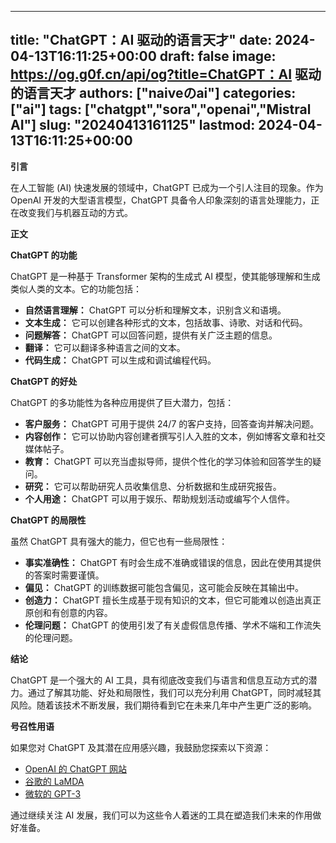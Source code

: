 
---
title: "ChatGPT：AI 驱动的语言天才"
date: 2024-04-13T16:11:25+00:00
draft: false
image: https://og.g0f.cn/api/og?title=ChatGPT：AI 驱动的语言天才
authors: ["naiveのai"]
categories: ["ai"]
tags: ["chatgpt","sora","openai","Mistral AI"]
slug: "20240413161125"
lastmod: 2024-04-13T16:11:25+00:00
---
**引言**

在人工智能 (AI) 快速发展的领域中，ChatGPT 已成为一个引人注目的现象。作为 OpenAI 开发的大型语言模型，ChatGPT 具备令人印象深刻的语言处理能力，正在改变我们与机器互动的方式。

**正文**

**ChatGPT 的功能**

ChatGPT 是一种基于 Transformer 架构的生成式 AI 模型，使其能够理解和生成类似人类的文本。它的功能包括：

* **自然语言理解：** ChatGPT 可以分析和理解文本，识别含义和语境。
* **文本生成：** 它可以创建各种形式的文本，包括故事、诗歌、对话和代码。
* **问题解答：** ChatGPT 可以回答问题，提供有关广泛主题的信息。
* **翻译：** 它可以翻译多种语言之间的文本。
* **代码生成：** ChatGPT 可以生成和调试编程代码。

**ChatGPT 的好处**

ChatGPT 的多功能性为各种应用提供了巨大潜力，包括：

* **客户服务：** ChatGPT 可用于提供 24/7 的客户支持，回答查询并解决问题。
* **内容创作：** 它可以协助内容创建者撰写引人入胜的文本，例如博客文章和社交媒体帖子。
* **教育：** ChatGPT 可以充当虚拟导师，提供个性化的学习体验和回答学生的疑问。
* **研究：** 它可以帮助研究人员收集信息、分析数据和生成研究报告。
* **个人用途：** ChatGPT 可以用于娱乐、帮助规划活动或编写个人信件。

**ChatGPT 的局限性**

虽然 ChatGPT 具有强大的能力，但它也有一些局限性：

* **事实准确性：** ChatGPT 有时会生成不准确或错误的信息，因此在使用其提供的答案时需要谨慎。
* **偏见：** ChatGPT 的训练数据可能包含偏见，这可能会反映在其输出中。
* **创造力：** ChatGPT 擅长生成基于现有知识的文本，但它可能难以创造出真正原创和有创意的内容。
* **伦理问题：** ChatGPT 的使用引发了有关虚假信息传播、学术不端和工作流失的伦理问题。

**结论**

ChatGPT 是一个强大的 AI 工具，具有彻底改变我们与语言和信息互动方式的潜力。通过了解其功能、好处和局限性，我们可以充分利用 ChatGPT，同时减轻其风险。随着该技术不断发展，我们期待看到它在未来几年中产生更广泛的影响。

**号召性用语**

如果您对 ChatGPT 及其潜在应用感兴趣，我鼓励您探索以下资源：

* [OpenAI 的 ChatGPT 网站](https://openai.com/blog/chatgpt/)
* [谷歌的 LaMDA](https://ai.googleblog.com/2022/08/lamda-next-natural-conversation-with.html)
* [微软的 GPT-3](https://azure.microsoft.com/en-us/services/cognitive-services/gpt-3/)

通过继续关注 AI 发展，我们可以为这些令人着迷的工具在塑造我们未来的作用做好准备。